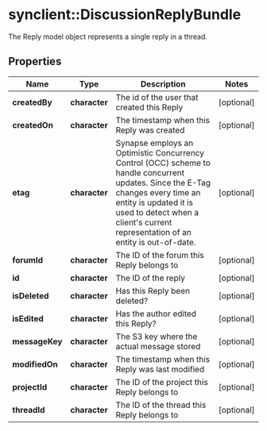 # synclient::DiscussionReplyBundle

The Reply model object represents a single reply in a thread.
## Properties
Name | Type | Description | Notes
------------ | ------------- | ------------- | -------------
**createdBy** | **character** | The id of the user that created this Reply | [optional] 
**createdOn** | **character** | The timestamp when this Reply was created | [optional] 
**etag** | **character** | Synapse employs an Optimistic Concurrency Control (OCC) scheme to handle concurrent updates. Since the E-Tag changes every time an entity is updated it is used to detect when a client&#39;s current representation of an entity is out-of-date.  | [optional] 
**forumId** | **character** | The ID of the forum this Reply belongs to | [optional] 
**id** | **character** | The ID of the reply | [optional] 
**isDeleted** | **character** | Has this Reply been deleted? | [optional] 
**isEdited** | **character** | Has the author edited this Reply? | [optional] 
**messageKey** | **character** | The S3 key where the actual message stored | [optional] 
**modifiedOn** | **character** | The timestamp when this Reply was last modified | [optional] 
**projectId** | **character** | The ID of the project this Reply belongs to | [optional] 
**threadId** | **character** | The ID of the thread this Reply belongs to | [optional] 


